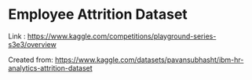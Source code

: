 # Employee Attrition Dataset

Link : https://www.kaggle.com/competitions/playground-series-s3e3/overview

Created from: https://www.kaggle.com/datasets/pavansubhasht/ibm-hr-analytics-attrition-dataset
 
